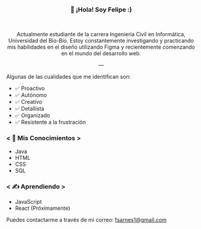 <h3 align="center">👋 ¡Hola! Soy Felipe :)</h3>

</br>

<p align="center">Actualmente estudiante de la carrera Ingeniería Civil en Informática, Universidad del Bío-Bío. Estoy constantemente investigando y practicando mis habilidades en el diseño utilizando Figma y recientemente comenzando en el mundo del desarrollo web.</p>

<p align="center">—</p>

Algunas de las cualidades que me identifican son:
- ✅ Proactivo
- ✅ Autónomo
- ✅ Creativo
- ✅ Detallista
- ✅ Organizado
- ✅ Resistente a la frustración

### < 🧠 Mis Conocimientos >
- Java
- HTML
- CSS
- SQL

### < ✍️ Aprendiendo >
- JavaScript
- React (Próximamente)

Puedes contactarme a través de mi correo: fsarnes1@gmail.com
